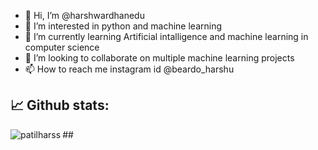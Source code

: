 - 👋 Hi, I’m @harshwardhanedu
- 👀 I’m interested in python and machine learning 
- 🌱 I’m currently learning Artificial intalligence and machine learning in computer science 
- 💞️ I’m looking to collaborate on multiple machine learning projects
- 📫 How to reach me instagram id @beardo_harshu 


## :chart_with_upwards_trend: Github stats:
<p><img align="left" src="https://github-readme-stats.vercel.app/api/top-langs?username=patilharss&show_icons=true&theme=radical&locale=en&layout=compact" alt="patilharss" /></p>  
##
